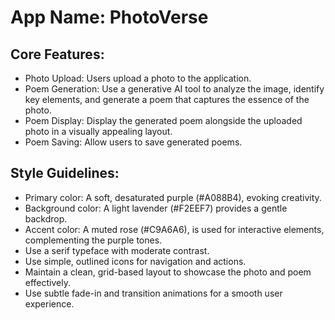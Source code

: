 # **App Name**: PhotoVerse

## Core Features:

- Photo Upload: Users upload a photo to the application.
- Poem Generation: Use a generative AI tool to analyze the image, identify key elements, and generate a poem that captures the essence of the photo.
- Poem Display: Display the generated poem alongside the uploaded photo in a visually appealing layout.
- Poem Saving: Allow users to save generated poems.

## Style Guidelines:

- Primary color: A soft, desaturated purple (#A088B4), evoking creativity.
- Background color: A light lavender (#F2EEF7) provides a gentle backdrop.
- Accent color: A muted rose (#C9A6A6), is used for interactive elements, complementing the purple tones.
- Use a serif typeface with moderate contrast.
- Use simple, outlined icons for navigation and actions.
- Maintain a clean, grid-based layout to showcase the photo and poem effectively.
- Use subtle fade-in and transition animations for a smooth user experience.